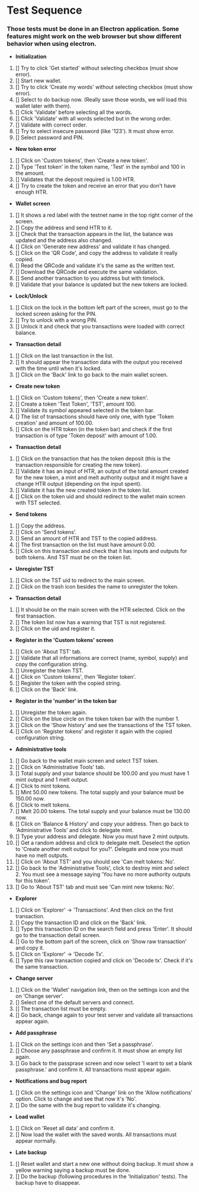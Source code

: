 # Test Sequence

### Those tests must be done in an Electron application. Some features might work on the web browser but show different behavior when using electron.

- **Initialization**
1. [] Try to click 'Get started' without selecting checkbox (must show error).
1. [] Start new wallet.
1. [] Try to click 'Create my words' without selecting checkbox (must show error).
1. [] Select to do backup now. (Really save those words, we will load this wallet later with them).
1. [] Click 'Validate' before selecting all the words.
1. [] Click 'Validate' with all words selected but in the wrong order.
1. [] Validate with correct order.
1. [] Try to select insecure password (like '123'). It must show error.
1. [] Select password and PIN.

- **New token error**
1. [] Click on 'Custom tokens', then 'Create a new token'.
1. [] Type 'Test token' in the token name, 'Test' in the symbol and 100 in the amount.
1. [] Validates that the deposit required is 1.00 HTR.
1. [] Try to create the token and receive an error that you don't have enough HTR.

- **Wallet screen**
1. [] It shows a red label with the testnet name in the top right corner of the screen.
1. [] Copy the address and send HTR to it.
1. [] Check that the transaction appears in the list, the balance was updated and the address also changed.
1. [] Click on 'Generate new address' and validate it has changed.
1. [] Click on the 'QR Code', and copy the address to validate it really copied.
1. [] Read the QRCode and validate it's the same as the written text.
1. [] Download the QRCode and execute the same validation.
1. [] Send another transaction to you address but with timelock.
1. [] Validate that your balance is updated but the new tokens are locked.

- **Lock/Unlock**
1. [] Click on the lock in the bottom left part of the screen, must go to the locked screen asking for the PIN.
1. [] Try to unlock with a wrong PIN.
1. [] Unlock it and check that you transactions were loaded with correct balance.

- **Transaction detail**
1. [] Click on the last transaction in the list.
1. [] It should appear the transaction data with the output you received with the time until when it's locked.
1. [] Click on the 'Back' link to go back to the main wallet screen.

- **Create new token**
1. [] Click on 'Custom tokens', then 'Create a new token'.
1. [] Create a token 'Test Token', 'TST', amount 100.
1. [] Validate its symbol appeared selected in the token bar.
1. [] The list of transactions should have only one, with type 'Token creation' and amount of 100.00.
1. [] Click on the HTR token (in the token bar) and check if the first transaction is of type 'Token deposit' with amount of 1.00.

- **Transaction detail**
1. [] Click on the transaction that has the token deposit (this is the transaction responsible for creating the new token).
1. [] Validate it has an input of HTR, an output of the total amount created for the new token, a mint and melt authority output and it might have a change HTR output (depending on the input spent).
1. [] Validate it has the new created token in the token list.
1. [] Click on the token uid and should redirect to the wallet main screen with TST selected.

- **Send tokens**
1. [] Copy the address.
1. [] Click on 'Send tokens'.
1. [] Send an amount of HTR and TST to the copied address.
1. [] The first transaction on the list must have amount 0.00.
1. [] Click on this transaction and check that it has inputs and outputs for both tokens. And TST must be on the token list.

- **Unregister TST**
1. [] Click on the TST uid to redirect to the main screen.
1. [] Click on the trash icon besides the name to unregister the token.

- **Transaction detail**
1. [] It should be on the main screen with the HTR selected. Click on the first transaction.
1. [] The token list now has a warning that TST is not registered.
1. [] Click on the uid and register it. 

- **Register in the 'Custom tokens' screen**
1. [] Click on 'About TST' tab.
1. [] Validate that all informations are correct (name, symbol, supply) and copy the configuration string.
1. [] Unregister the token TST.
1. [] Click on 'Custom tokens', then 'Register token'.
1. [] Register the token with the copied string.
1. [] Click on the 'Back' link.

- **Register in the 'number' in the token bar**
1. [] Unregister the token again.
1. [] Click on the blue circle on the token token bar with the number 1.
1. [] Click on the 'Show history' and see the transactions of the TST token.
1. [] Click on 'Register tokens' and register it again with the copied configuration string.

- **Administrative tools**
1. [] Go back to the wallet main screen and select TST token.
1. [] Click on 'Administrative Tools' tab.
1. [] Total supply and your balance should be 100.00 and you must have 1 mint output and 1 melt output.
1. [] Click to mint tokens.
1. [] Mint 50.00 new tokens. The total supply and your balance must be 150.00 now.
1. [] Click to melt tokens.
1. [] Melt 20.00 tokens. The total supply and your balance must be 130.00 now.
1. [] Click on 'Balance & History' and copy your address. Then go back to 'Administrative Tools' and click to delegate mint.
1. [] Type your address and delegate. Now you must have 2 mint outputs.
1. [] Get a random address and click to delegate melt. Deselect the option to 'Create another melt output for you?'. Delegate and now you must have no melt outputs.
1. [] Click on 'About TST' and you should see 'Can melt tokens: No'.
1. [] Go back to the 'Administrative Tools', click to destroy mint and select 2. You must see a message saying 'You have no more authority outputs for this token'.
1. [] Go to 'About TST' tab and must see 'Can mint new tokens: No'.

- **Explorer**
1. [] Click on 'Explorer' -> 'Transactions'. And then click on the first transaction.
1. [] Copy the transaction ID and click on the 'Back' link.
1. [] Type this transaction ID on the search field and press 'Enter'. It should go to the transaction detail screen.
1. [] Go to the bottom part of the screen, click on 'Show raw transaction' and copy it.
1. [] Click on 'Explorer' -> 'Decode Tx'.
1. [] Type this raw transaction copied and click on 'Decode tx'. Check if it's the same transaction.

- **Change server**
1. [] Click on the 'Wallet' navigation link, then on the settings icon and the on 'Change server'.
1. [] Select one of the default servers and connect.
1. [] The transaction list must be empty.
1. [] Go back, change again to your test server and validate all transactions appear again.

- **Add passphrase**
1. [] Click on the settings icon and then 'Set a passphrase'.
1. [] Choose any passphrase and confirm it. It must show an empty list again.
1. [] Go back to the passprase screen and now select 'I want to set a blank passphrase.' and confirm it. All transactions must appear again.

- **Notifications and bug report**
1. [] Click on the settings icon and 'Change' link on the 'Allow notifications' option. Click to change and see that now it's 'No'.
1. [] Do the same with the bug report to validate it's changing.

- **Load wallet**
1. [] Click on 'Reset all data' and confirm it.
1. [] Now load the wallet with the saved words. All transactions must appear normally.

- **Late backup**
1. [] Reset wallet and start a new one without doing backup. It must show a yellow warning saying a backup must be done.
1. [] Do the backup (following procedures in the 'Initialization' tests). The backup have to disappear.
